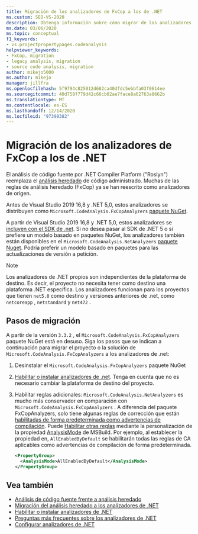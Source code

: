 ```yaml
---
title: Migración de los analizadores de FxCop a los de .NET
ms.custom: SEO-VS-2020
description: Obtenga información sobre cómo migrar de los analizadores de FxCop a los analizadores de .NET
ms.date: 03/06/2020
ms.topic: conceptual
f1_keywords:
- vs.projectpropertypages.codeanalysis
helpviewer_keywords:
- FxCop, migration
- legacy analysis, migration
- source code analysis, migration
author: mikejo5000
ms.author: mikejo
manager: jillfra
ms.openlocfilehash: 5f9794c825012d682ca40dfdc5ebbfa03f0614ee
ms.sourcegitcommit: 40d758f779d42c66cb02ae7face8a62763a8662b
ms.translationtype: MT
ms.contentlocale: es-ES
ms.lasthandoff: 12/14/2020
ms.locfileid: "97398382"
---
```

# <a name="migrate-from-fxcop-analyzers-to-net-analyzers"></a>Migración de los analizadores de FxCop a los de .NET

El análisis de código fuente por .NET Compiler Platform ("Roslyn") reemplaza el [análisis heredado](code-analysis-for-managed-code-overview.md) de código administrado. Muchas de las reglas de análisis heredado (FxCop) ya se han reescrito como analizadores de origen.

Antes de Visual Studio 2019 16,8 y .NET 5,0, estos analizadores se distribuyen como `Microsoft.CodeAnalysis.FxCopAnalyzers` [paquete NuGet](https://www.nuget.org/packages/Microsoft.CodeAnalysis.FxCopAnalyzers).

A partir de Visual Studio 2019 16,8 y .NET 5,0, estos analizadores se [incluyen con el SDK de .net](/dotnet/fundamentals/code-analysis/overview). Si no desea pasar al SDK de .NET 5 o si prefiere un modelo basado en paquetes NuGet, los analizadores también están disponibles en el `Microsoft.CodeAnalysis.NetAnalyzers` [paquete Nuget](https://www.nuget.org/packages/Microsoft.CodeAnalysis.NetAnalyzers). Podría preferir un modelo basado en paquetes para las actualizaciones de versión a petición.

> [!NOTE]
> Los analizadores de .NET propios son independientes de la plataforma de destino. Es decir, el proyecto no necesita tener como destino una plataforma .NET específica. Los analizadores funcionan para los proyectos que tienen `net5.0` como destino y versiones anteriores de .net, como `netcoreapp` , `netstandard` y `net472` .

## <a name="migration-steps"></a>Pasos de migración

A partir de la versión `3.3.2` , el `Microsoft.CodeAnalysis.FxCopAnalyzers` paquete NuGet está en desuso. Siga los pasos que se indican a continuación para migrar el proyecto o la solución de `Microsoft.CodeAnalysis.FxCopAnalyzers` a los analizadores de .net:

1. Desinstalar el `Microsoft.CodeAnalysis.FxCopAnalyzers` paquete NuGet

2. [Habilitar o instalar analizadores de .net](install-net-analyzers.md). Tenga en cuenta que no es necesario cambiar la plataforma de destino del proyecto.

3. Habilitar reglas adicionales: `Microsoft.CodeAnalysis.NetAnalyzers` es mucho más conservador en comparación con `Microsoft.CodeAnalysis.FxCopAnalyzers` . A diferencia del paquete FxCopAnalyzers, solo tiene algunas reglas de corrección que están [habilitadas de forma predeterminada como advertencias de compilación](/dotnet/fundamentals/code-analysis/overview#enabled-rules). Puede [Habilitar otras reglas](/dotnet/fundamentals/code-analysis/overview#enable-additional-rules) mediante la personalización de la propiedad [AnalysisMode](/dotnet/core/project-sdk/msbuild-props#analysismode) de MSBuild. Por ejemplo, al establecer la propiedad en, `AllEnabledByDefault` se habilitarán todas las reglas de CA aplicables como advertencias de compilación de forma predeterminada.

   ```xml
   <PropertyGroup>
     <AnalysisMode>AllEnabledByDefault</AnalysisMode>
   </PropertyGroup>
   ```

## <a name="see-also"></a>Vea también

- [Análisis de código fuente frente a análisis heredado](net-analyzers-faq.md#whats-the-difference-between-legacy-fxcop-and-net-analyzers)
- [Migración del análisis heredado a los analizadores de .NET](migrate-from-legacy-analysis-to-net-analyzers.md)
- [Habilitar o instalar analizadores de .NET](install-net-analyzers.md)
- [Preguntas más frecuentes sobre los analizadores de .NET](net-analyzers-faq.md)
- [Configurar analizadores de .NET](/dotnet/fundamentals/code-analysis/code-quality-rule-options)
